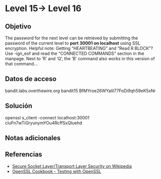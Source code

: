 
# Level 15→ Level 16

## Objetivo
The password for the next level can be retrieved by submitting the password of the current level to **port 30001 on localhost** using SSL encryption.
Helpful note: Getting “HEARTBEATING” and “Read R BLOCK”? Use -ign_eof and read the “CONNECTED COMMANDS” section in the manpage. Next to ‘R’ and ‘Q’, the ‘B’ command also works in this version of that command…
## Datos de acceso
bandit.labs.overthewire.org
bandit15
BfMYroe26WYalil77FoDi9qh59eK5xNr

## Solución
openssl s_client -connect localhost:30001
cluFn7wTiGryunymYOu4RcffSxQluehd
## Notas adicionales

## Referencias
-   [Secure Socket Layer/Transport Layer Security on Wikipedia](https://en.wikipedia.org/wiki/Secure_Socket_Layer)
-   [OpenSSL Cookbook - Testing with OpenSSL](https://www.feistyduck.com/library/openssl-cookbook/online/ch-testing-with-openssl.html)